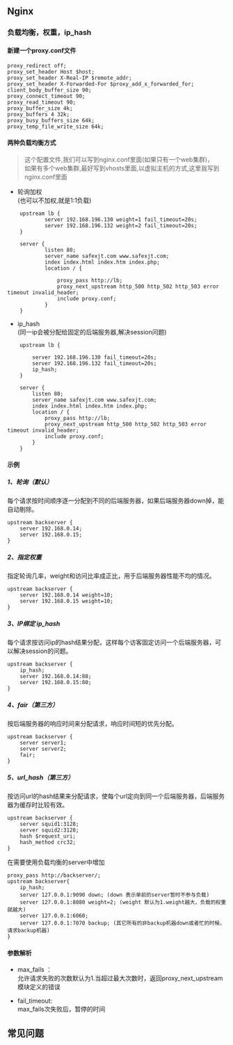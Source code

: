 ## Nginx

### 负载均衡，权重，ip_hash

####  新建一个proxy.conf文件

    proxy_redirect off;
    proxy_set_header Host $host;
    proxy_set_header X-Real-IP $remote_addr;
    proxy_set_header X-Forwarded-For $proxy_add_x_forwarded_for;
    client_body_buffer_size 90;
    proxy_connect_timeout 90;
    proxy_read_timeout 90;
    proxy_buffer_size 4k;
    proxy_buffers 4 32k;
    proxy_busy_buffers_size 64k;
    proxy_temp_file_write_size 64k;

####  两种负载均衡方式 

> 这个配置文件,我们可以写到nginx.conf里面(如果只有一个web集群)，  
如果有多个web集群,最好写到vhosts里面,以虚拟主机的方式,这里我写到nginx.conf里面

- 轮询加权    
(也可以不加权,就是1:1负载)
```config
    upstream lb {
            server 192.168.196.130 weight=1 fail_timeout=20s;
            server 192.168.196.132 weight=2 fail_timeout=20s;
    }
    
    server {
            listen 80;
            server_name safexjt.com www.safexjt.com;
            index index.html index.htm index.php;
            location / {
            
                proxy_pass http://lb;
                proxy_next_upstream http_500 http_502 http_503 error timeout invalid_header;
                include proxy.conf;
            }
    }
```
     

- ip_hash  
(同一ip会被分配给固定的后端服务器,解决session问题)
```config
    upstream lb {
    
        server 192.168.196.130 fail_timeout=20s;
        server 192.168.196.132 fail_timeout=20s;
        ip_hash;
    }
    
    server {
        listen 80;
        server_name safexjt.com www.safexjt.com;
        index index.html index.htm index.php;
        location / {
            proxy_pass http://lb;
            proxy_next_upstream http_500 http_502 http_503 error timeout invalid_header;
            include proxy.conf;
        }
    }
```

#### 示例

##### 1、轮询（默认）
每个请求按时间顺序逐一分配到不同的后端服务器，如果后端服务器down掉，能自动剔除。 

    upstream backserver {
        server 192.168.0.14;
        server 192.168.0.15;
    }
    
##### 2、指定权重
指定轮询几率，weight和访问比率成正比，用于后端服务器性能不均的情况。 

    upstream backserver {
        server 192.168.0.14 weight=10;
        server 192.168.0.15 weight=10;
    }
    
##### 3、IP绑定 ip_hash
每个请求按访问ip的hash结果分配，这样每个访客固定访问一个后端服务器，可以解决session的问题。 

    upstream backserver {
        ip_hash;
        server 192.168.0.14:88;
        server 192.168.0.15:80;
    }
    
##### 4、fair（第三方）  
按后端服务器的响应时间来分配请求，响应时间短的优先分配。 

    upstream backserver {
        server server1;
        server server2;
        fair;
    }
    
##### 5、url_hash（第三方）
按访问url的hash结果来分配请求，使每个url定向到同一个后端服务器，后端服务器为缓存时比较有效。 

    upstream backserver {
        server squid1:3128;
        server squid2:3128;
        hash $request_uri;
        hash_method crc32;
    }
    
在需要使用负载均衡的server中增加 

    proxy_pass http://backserver/;
    upstream backserver{
        ip_hash;
        server 127.0.0.1:9090 down; (down 表示单前的server暂时不参与负载)
        server 127.0.0.1:8080 weight=2; (weight 默认为1.weight越大，负载的权重就越大)
        server 127.0.0.1:6060;
        server 127.0.0.1:7070 backup; (其它所有的非backup机器down或者忙的时候，请求backup机器)
    }
    
#### 参数解析    

- max_fails ：  
允许请求失败的次数默认为1.当超过最大次数时，返回proxy_next_upstream 模块定义的错误

- fail_timeout:  
max_fails次失败后，暂停的时间

## 常见问题